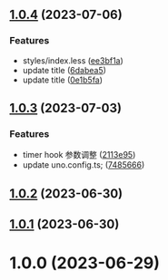 ## [1.0.4](https://github.com/xinlei3166/vite-vue-mobile-template/compare/v1.0.3...v1.0.4) (2023-07-06)


### Features

* styles/index.less ([ee3bf1a](https://github.com/xinlei3166/vite-vue-mobile-template/commit/ee3bf1a76e13aec5e2f38f6bca58c0fcc8537806))
* update title ([6dabea5](https://github.com/xinlei3166/vite-vue-mobile-template/commit/6dabea5e75b55c8a33a8069d8917c4eb03392d8a))
* update title ([0e1b5fa](https://github.com/xinlei3166/vite-vue-mobile-template/commit/0e1b5fa5c747a504e3f9271e63436d7eca65ee80))



## [1.0.3](https://github.com/xinlei3166/vite-vue-mobile-template/compare/v1.0.2...v1.0.3) (2023-07-03)


### Features

* timer hook 参数调整 ([2113e95](https://github.com/xinlei3166/vite-vue-mobile-template/commit/2113e951db3ad97c241968cb518aa7ec068d3170))
* update uno.config.ts; ([7485666](https://github.com/xinlei3166/vite-vue-mobile-template/commit/7485666586b35bb6f4a77cf416e90ed454c68983))



## [1.0.2](https://github.com/xinlei3166/vite-vue-mobile-template/compare/v1.0.1...v1.0.2) (2023-06-30)



## [1.0.1](https://github.com/xinlei3166/vite-vue-mobile-template/compare/v1.0.0...v1.0.1) (2023-06-30)



# 1.0.0 (2023-06-29)



